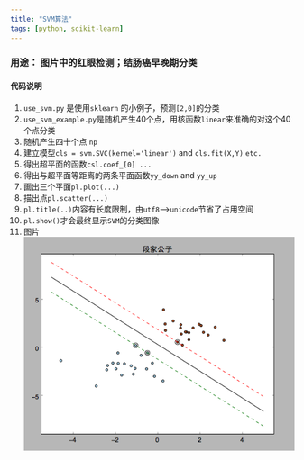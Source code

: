 ```yaml
---
title: "SVM算法"
tags: [python, scikit-learn]
---
```


### 用途： 图片中的红眼检测；结肠癌早晚期分类
#### 代码说明

1. `use_svm.py` 是使用`sklearn` 的小例子，预测`[2,0]`的分类
2. `use_svm_example.py`是随机产生40个点，用核函数`linear`来准确的对这个40个点分类
3. 随机产生四十个点 `np`
4. 建立模型`cls = svm.SVC(kernel='linear')` and `cls.fit(X,Y)` `etc.`
5. 得出超平面的函数`csl.coef_[0] ...`
6. 得出与超平面等距离的两条平面函数`yy_down` and `yy_up`
7. 画出三个平面`pl.plot(...)`
8. 描出点`pl.scatter(...)`
9. `pl.title(..)`内容有长度限制，由`utf8`-->`unicode`节省了占用空间
10. `pl.show()`才会最终显示`SVM`的分类图像
11. 图片![result](https://github.com/1oscar/exercises/blob/master/machine_learning/SVM/1.png)
